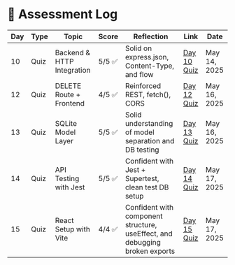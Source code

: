 # 🧠 Assessment Log

| Day | Type | Topic                      | Score  | Reflection                                                                  | Link                                 | Date         |
| --- | ---- | -------------------------- | ------ | --------------------------------------------------------------------------- | ------------------------------------ | ------------ |
| 10  | Quiz | Backend & HTTP Integration | 5/5 ✅ | Solid on express.json, Content-Type, and flow                               | [Day 10 Quiz](quizzes/day10-quiz.md) | May 14, 2025 |
| 12  | Quiz | DELETE Route + Frontend    | 4/5 ✅ | Reinforced REST, fetch(), CORS                                              | [Day 12 Quiz](quizzes/day12-quiz.md) | May 16, 2025 |
| 13  | Quiz | SQLite Model Layer         | 5/5 ✅ | Solid understanding of model separation and DB testing                      | [Day 13 Quiz](quizzes/day13-quiz.md) | May 16, 2025 |
| 14  | Quiz | API Testing with Jest      | 5/5 ✅ | Confident with Jest + Supertest, clean test DB setup                        | [Day 14 Quiz](quizzes/day14-quiz.md) | May 17, 2025 |
| 15  | Quiz | React Setup with Vite      | 4/4 ✅ | Confident with component structure, useEffect, and debugging broken exports | [Day 15 Quiz](quizzes/day15-quiz.md) | May 17, 2025 |
